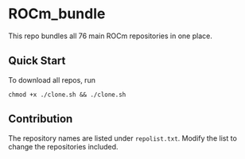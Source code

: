 # ROCm_bundle
This repo bundles all 76 main ROCm repositories in one place.

## Quick Start
To download all repos, run
```
chmod +x ./clone.sh && ./clone.sh
```

## Contribution
The repository names are listed under `repolist.txt`. Modify the list to change the repositories included.
